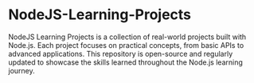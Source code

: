 # NodeJS-Learning-Projects
NodeJS Learning Projects is a collection of real-world projects built with Node.js. Each project focuses on practical concepts, from basic APIs to advanced applications. This repository is open-source and regularly updated to showcase the skills learned throughout the Node.js learning journey.

